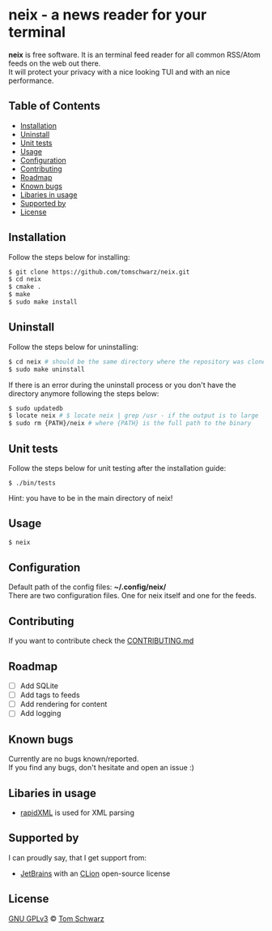 # neix - a news reader for your terminal
**neix** is free software. It is an terminal feed reader for all common RSS/Atom feeds on the web out there.  
It will protect your privacy with a nice looking TUI and with an nice performance.

## Table of Contents
- [Installation](#installation)
- [Uninstall](#uninstall)
- [Unit tests](#unit-tests)
- [Usage](#usage)
- [Configuration](#configuration)
- [Contributing](#contributing)
- [Roadmap](#roadmap)
- [Known bugs](#known-bugs)
- [Libaries in usage](#libaries-in-usage)
- [Supported by](#supported-by)
- [License](#license)

## Installation
Follow the steps below for installing:  
```bash
$ git clone https://github.com/tomschwarz/neix.git  
$ cd neix  
$ cmake .  
$ make  
$ sudo make install
```

## Uninstall
Follow the steps below for uninstalling:  
```bash
$ cd neix # should be the same directory where the repository was cloned into  
$ sudo make uninstall
```

If there is an error during the uninstall process or you don't have the directory anymore following the steps below:  
```bash
$ sudo updatedb  
$ locate neix # $ locate neix | grep /usr - if the output is to large  
$ sudo rm {PATH}/neix # where {PATH} is the full path to the binary  
```

## Unit tests
Follow the steps below for unit testing after the installation guide:  
```bas
$ ./bin/tests    
```
Hint: you have to be in the main directory of neix!

## Usage
```bash
$ neix
```

## Configuration
Default path of the config files: **~/.config/neix/**   
There are two configuration files. One for neix itself and one for the feeds.  

## Contributing
If you want to contribute check the [CONTRIBUTING.md](https://github.com/tomschwarz/neix/blob/master/.github/CONTRIBUTING.md)

## Roadmap
* [ ] Add SQLite
* [ ] Add tags to feeds
* [ ] Add rendering for content
* [ ] Add logging

## Known bugs
Currently are no bugs known/reported.  
If you find any bugs, don't hesitate and open an issue :)

## Libaries in usage
- [rapidXML](http://rapidxml.sourceforge.net/) is used for XML parsing

## Supported by  
I can proudly say, that I get support from:  

- [JetBrains](https://www.jetbrains.com/) with an [CLion](https://www.jetbrains.com/clion/) open-source license

## License
[GNU GPLv3](https://choosealicense.com/licenses/gpl-3.0/) © [Tom Schwarz](https://github.com/tomschwarz)
